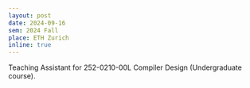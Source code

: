 ```yaml
---
layout: post
date: 2024-09-16
sem: 2024 Fall
place: ETH Zurich
inline: true
---
```


Teaching Assistant for 252-0210-00L Compiler Design (Undergraduate course).